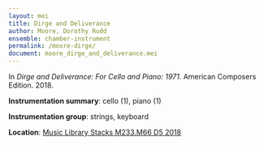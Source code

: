 ```yaml
---
layout: mei
title: Dirge and Deliverance
author: Moore, Dorothy Rudd
ensemble: chamber-instrument
permalink: /moore-dirge/
document: moore_dirge_and_deliverance.mei
---
```


In *Dirge and Deliverance: For Cello and Piano: 1971.* American Composers Edition. 2018.

**Instrumentation summary**: cello (1), piano (1)

**Instrumentation group**: strings, keyboard

**Location**: <a href="https://tufts-primo.hosted.exlibrisgroup.com/permalink/f/bnf7qa/01TUN_ALMA21285436790003851" target="_blank">Music Library Stacks M233.M66 D5 2018</a>
